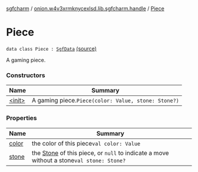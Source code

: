 [sgfcharm](../../index.md) / [onion.w4v3xrmknycexlsd.lib.sgfcharm.handle](../index.md) / [Piece](./index.md)

# Piece

`data class Piece : `[`SgfData`](../-sgf-data.md) [(source)](https://github.com/w4v3/sgfcharm/tree/master/sgfcharm/src/main/java/onion/w4v3xrmknycexlsd/lib/sgfcharm/handle/SgfData.kt#L41)

A gaming piece.

### Constructors

| Name | Summary |
|---|---|
| [&lt;init&gt;](-init-.md) | A gaming piece.`Piece(color: Value, stone: Stone?)` |

### Properties

| Name | Summary |
|---|---|
| [color](color.md) | the color of this piece`val color: Value` |
| [stone](stone.md) | the [Stone](../../onion.w4v3xrmknycexlsd.lib.sgfcharm.parse/-sgf-type/-stone/index.md) of this piece, or `null` to indicate a move without a stone`val stone: Stone?` |
